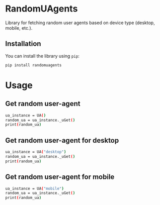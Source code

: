 # RandomUAgents

Library for fetching random user agents based on device type (desktop, mobile, etc.).

## Installation

You can install the library using `pip`:

```bash
pip install randomuagents
```

# Usage

## Get random user-agent

```bash
ua_instance = UA()
random_ua = ua_instance._uGet()
print(random_ua)
```
## Get random user-agent for desktop

```bash
ua_instance = UA("desktop")
random_ua = ua_instance._uGet()
print(random_ua)
```
## Get random user-agent for mobile

```bash
ua_instance = UA("mobile")
random_ua = ua_instance._uGet()
print(random_ua)
```

